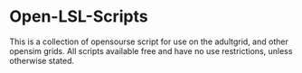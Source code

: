 # Open-LSL-Scripts
This is a collection of opensourse script for use on the adultgrid, and other opensim grids.
All scripts available free and have no use restrictions, unless otherwise stated.
